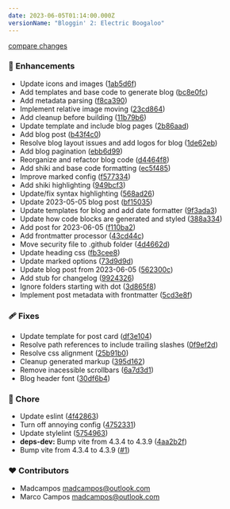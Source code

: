 ```yaml
---
date: 2023-06-05T01:14:00.000Z
versionName: "Bloggin' 2: Electric Boogaloo"
---
```


[compare changes](https://github.com/madcampos/madcampos/compare/v2.0.0...v2.1.0)

### 🚀 Enhancements

- Update icons and images ([1ab5d6f](https://github.com/madcampos/madcampos/commit/1ab5d6f))
- Add templates and base code to generate blog ([bc8e0fc](https://github.com/madcampos/madcampos/commit/bc8e0fc))
- Add metadata parsing ([f8ca390](https://github.com/madcampos/madcampos/commit/f8ca390))
- Implement relative image moving ([23cd864](https://github.com/madcampos/madcampos/commit/23cd864))
- Add cleanup before building ([11b79b6](https://github.com/madcampos/madcampos/commit/11b79b6))
- Update template and include blog pages ([2b86aad](https://github.com/madcampos/madcampos/commit/2b86aad))
- Add blog post ([b43f4c0](https://github.com/madcampos/madcampos/commit/b43f4c0))
- Resolve blog layout issues and add logos for blog ([1de62eb](https://github.com/madcampos/madcampos/commit/1de62eb))
- Add blog pagination ([ebb6d99](https://github.com/madcampos/madcampos/commit/ebb6d99))
- Reorganize and refactor blog code ([d4464f8](https://github.com/madcampos/madcampos/commit/d4464f8))
- Add shiki and base code formatting ([ec5f485](https://github.com/madcampos/madcampos/commit/ec5f485))
- Improve marked config ([f577334](https://github.com/madcampos/madcampos/commit/f577334))
- Add shiki highlighting ([949bcf3](https://github.com/madcampos/madcampos/commit/949bcf3))
- Update/fix syntax highlighting ([568ad26](https://github.com/madcampos/madcampos/commit/568ad26))
- Update 2023-05-05 blog post ([bf15035](https://github.com/madcampos/madcampos/commit/bf15035))
- Update templates for blog and add date formatter ([9f3ada3](https://github.com/madcampos/madcampos/commit/9f3ada3))
- Update how code blocks are generated and styled ([388a334](https://github.com/madcampos/madcampos/commit/388a334))
- Add post for 2023-06-05 ([f110ba2](https://github.com/madcampos/madcampos/commit/f110ba2))
- Add frontmatter processor ([43cd44c](https://github.com/madcampos/madcampos/commit/43cd44c))
- Move security file to .github folder ([4d4662d](https://github.com/madcampos/madcampos/commit/4d4662d))
- Update heading css ([fb3cee8](https://github.com/madcampos/madcampos/commit/fb3cee8))
- Update marked options ([73d9d9d](https://github.com/madcampos/madcampos/commit/73d9d9d))
- Update blog post from 2023-06-05 ([562300c](https://github.com/madcampos/madcampos/commit/562300c))
- Add stub for changelog ([9924326](https://github.com/madcampos/madcampos/commit/9924326))
- Ignore folders starting with dot ([3d865f8](https://github.com/madcampos/madcampos/commit/3d865f8))
- Implement post metadata with frontmatter ([5cd3e8f](https://github.com/madcampos/madcampos/commit/5cd3e8f))

### 🩹 Fixes

- Update template for post card ([df3e104](https://github.com/madcampos/madcampos/commit/df3e104))
- Resolve path references to include trailing slashes ([0f9ef2d](https://github.com/madcampos/madcampos/commit/0f9ef2d))
- Resolve css alignment ([25b91b0](https://github.com/madcampos/madcampos/commit/25b91b0))
- Cleanup generated markup ([395d162](https://github.com/madcampos/madcampos/commit/395d162))
- Remove inacessible scrollbars ([6a7d3d1](https://github.com/madcampos/madcampos/commit/6a7d3d1))
- Blog header font ([30df6b4](https://github.com/madcampos/madcampos/commit/30df6b4))

### 🏡 Chore

- Update eslint ([4f42863](https://github.com/madcampos/madcampos/commit/4f42863))
- Turn off annoying config ([4752331](https://github.com/madcampos/madcampos/commit/4752331))
- Update stylelint ([5754963](https://github.com/madcampos/madcampos/commit/5754963))
- **deps-dev:** Bump vite from 4.3.4 to 4.3.9 ([4aa2b2f](https://github.com/madcampos/madcampos/commit/4aa2b2f))
- Bump vite from 4.3.4 to 4.3.9 ([#1](https://github.com/madcampos/madcampos/pull/1))

### ❤️ Contributors

- Madcampos <madcampos@outlook.com>
- Marco Campos <madcampos@outlook.com>
